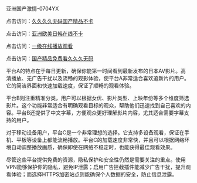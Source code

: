 亚洲国产激情-0704YX


点击访问：<a href="https://gda-c7m.pages.dev/">久久久久无码国产精品不卡</a>

点击访问：<a href="https://tfda.pages.dev/">亚洲欧美日韩在线不卡</a>

点击访问：<a href="https://bsdf-5f5.pages.dev/">一级在线播放观看</a>

点击访问：<a href="https://cfad.pages.dev/">国产精品免费看久久久无码</a>

平台A的特点在于每日更新，确保你能第一时间看到最新发布的日本AV影片。高清播放、无广告干扰以及流畅的观影体验，使平台A非常适合喜欢追新片的用户。它的简洁界面和快速加载速度，保证了顺畅的观看体验。

平台B则注重精准分类，用户可以根据女优、影片类型、上映年份等多个维度筛选影片。这个功能非常适合有明确观看目标的观众，帮助他们迅速找到自己喜欢的内容。平台B还提供了中文字幕，方便观众更好理解影片内容，尤其适合需要字幕支持的用户。

对于移动设备用户，平台C是一个非常理想的选择。它支持多设备观看，保证在手机、平板等设备上都能流畅播放。平台C的加载速度非常快，并且可以根据网络环境自动调整播放画质，确保即使在网络不稳定时，也能获得最佳观看效果。

尽管这些平台提供免费的资源，隐私保护和安全性仍然是需要关注的重点。使用VPN能够保护你的隐私，避免IP泄露；启用广告拦截插件能减少广告干扰，提升观看体验；而选择HTTPS加密站点则能确保个人数据的安全，防止信息泄露。

<span style="display:none;">[Canonical link](https://github.com/ba20250704/so23 ）</span>
